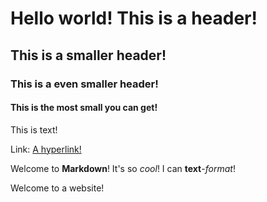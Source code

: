 # Hello world! This is a header!
## This is a smaller header!
### This is a even smaller header!
#### This is the most small you can get!

This is text!

Link: [A hyperlink!](https://www.youtube.com)

Welcome to **Markdown**! It's so *cool*! I can **text**-*format*!

Welcome to a website!
